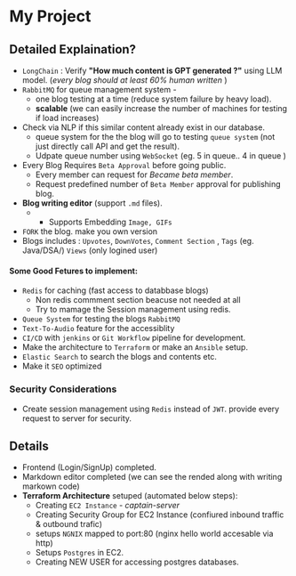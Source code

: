 # My Project
## Detailed Explaination?
-  `LongChain` : Verify **"How much content is GPT generated ?"**  using LLM model. (*every blog should at least 60% human written* )
- `RabbitMQ`  for  queue management system - 
	- one blog testing at a time (reduce system failure by heavy load). 
	- **scalable** (we can easily increase the number of machines for testing if load increases)
- Check via NLP if this similar content already exist in our database.
    - queue system for the the blog will go to testing `queue system` (not just directly call API and get the result). 
    - Udpate queue number using `WebSocket`  (eg. 5 in queue.. 4 in queue )
- Every Blog Requires `Beta Approval` before going public.
    - Every member can request for *Became beta member*.
    - Request predefined number of  `Beta Member` approval for publishing blog.
- **Blog writing editor** (support `.md` files).
	- - Supports Embedding `Image, GIFs`
- `FORK` the blog. make you own version
- Blogs includes : `Upvotes`, `DownVotes`, `Comment Section` , `Tags` (eg. Java/DSA/) `Views` (only logined user)

#### Some Good Fetures to implement:
- `Redis` for caching (fast access to databbase blogs)
    - Non redis commment section beacuse not needed at all
    - Try to mamage the Session management using redis.
- `Queue System` for testing the blogs  `RabbitMQ`  
- `Text-To-Audio`  feature for the accessiblity 
- `CI/CD` with `jenkins` or `Git Workflow` pipeline for development.
- Make the architecture to `Terraform` or make an `Ansible` setup. 
- `Elastic Search` to search the blogs and contents etc.
- Make it `SEO` optimized 

### Security Considerations
- Create session management using `Redis` instead  of `JWT`.  provide every request to server for security. 

## Details 
- Frontend (Login/SignUp) completed.
- Markdown editor completed (we can see the rended along with writing markown code)	
- **Terraform Architecture** setuped (automated below steps): 
    - Creating `EC2 Instance` - *captain-server*
    - Creating Security Group for EC2 Instance (confiured inbound traffic & outbound trafic)
    - setups `NGNIX` mapped to port:80 (nginx hello world accesable via http)
    - Setups `Postgres` in EC2. 
    - Creating NEW USER for accessing postgres databases. 